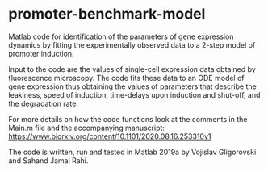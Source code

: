 # promoter-benchmark-model

Matlab code for identification of the parameters of gene expression dynamics by fitting the experimentally observed data to a 2-step model of promoter induction.

Input to the code are the values of single-cell expression data obtained by fluorescence microscopy.
The code fits these data to an ODE model of gene expression thus obtaining the values of parameters that describe the leakiness, speed of induction, time-delays upon induction and shut-off, and the degradation rate.

For more details on how the code functions look at the comments in the Main.m file and the accompanying manuscript: https://www.biorxiv.org/content/10.1101/2020.08.16.253310v1

The code is written, run and tested in Matlab 2019a by Vojislav Gligorovski and Sahand Jamal Rahi.

